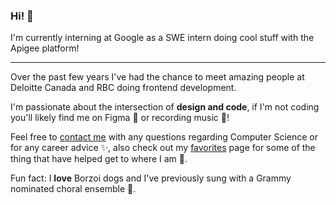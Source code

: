 ### Hi! 👋

I'm currently interning at Google as a SWE intern doing cool stuff with the Apigee platform!

---

Over the past few years I've had the chance to meet amazing people at Deloitte Canada and RBC doing frontend development. 

I'm passionate about the intersection of **design and code**, if I'm not coding you'll likely find me on Figma 📐 or recording music 🎵! 

Feel free to [contact me]('mailto:omar.garciaflores@carleton.ca') with any questions regarding Computer Science or for any career advice ✨, also check out my [favorites]('https://omarflores.dev/favorites') page for some of the thing that have helped get to where I am 🚀.

Fun fact: I **love** Borzoi dogs and I've previously sung with a Grammy nominated choral ensemble 🎼.
